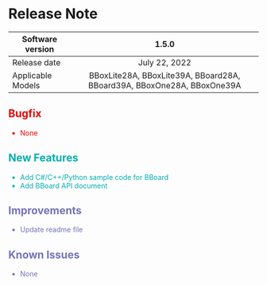 # **Release Note**

Software version    | 1.5.0
--------------      |:-----:
Release date        | July 22, 2022 
Applicable Models   | BBoxLite28A, BBoxLite39A, BBoard28A, BBoard39A, BBoxOne28A, BBoxOne39A


<font color=#EA0000>Bugfix
---
- None
</font>

<font color=#00AEAE>New Features
---
- Add C#/C++/Python sample code for BBoard
- Add BBoard API document
</font>

<font color=#7373B9>Improvements
---
- Update readme file
</font>

<font color=#7373B9>Known Issues
---
- None
</font>